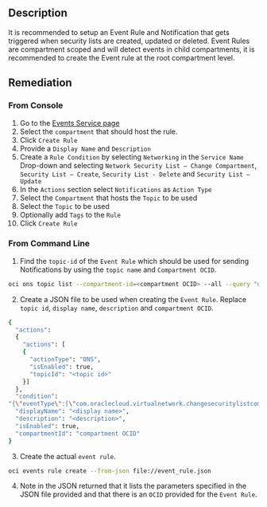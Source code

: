 ## Description

It is recommended to setup an Event Rule and Notification that gets triggered when security lists are created, updated or deleted. Event Rules are compartment scoped and will detect events in child compartments, it is recommended to create the Event rule at the root compartment level.

## Remediation

### From Console

1. Go to the [Events Service page](https://console.us-ashburn1.oraclecloud.com/events/rules)
2. Select the `compartment` that should host the rule.
3. Click `Create Rule`
4. Provide a `Display Name` and `Description`
5. Create a `Rule Condition` by selecting `Networking` in the `Service Name` Drop-down and selecting `Network Security List – Change Compartment`, `Security List – Create`, `Security List - Delete` and `Security List – Update`
6. In the `Actions` section select `Notifications` as `Action Type`
7. Select the `Compartment` that hosts the `Topic` to be used
8. Select the `Topic` to be used
9. Optionally add `Tags` to the `Rule`
10. Click `Create Rule`

### From Command Line

1. Find the `topic-id` of the `Event Rule` which should be used for sending Notifications by using the `topic name` and `Compartment OCID`.

```bash
oci ons topic list --compartment-id=<compartment OCID> --all --query "data [?name=='<topic_name>']".{"name:name,topic_id:\"topic-id\""} --output table
```

2. Create a JSON file to be used when creating the `Event Rule`. Replace `topic id`, `display name`, `description` and `compartment OCID`.

```bash
{
  "actions":
  {
    "actions": [
    {
      "actionType": "ONS",
      "isEnabled": true,
      "topicId": "<topic id>"
    }]
  },
  "condition":
"{\"eventType\":[\"com.oraclecloud.virtualnetwork.changesecuritylistcompartment\",\"com.oraclecloud.virtualnetwork.createsecuritylist\",\"com.oraclecloud.virtualnetwork.deletesecuritylist\",\"com.oraclecloud.virtualnetwork.updatesecuritylist\"],\"data\":{}}",
  "displayName": "<display name>",
  "description": "<description>",
  "isEnabled": true,
  "compartmentId": "compartment OCID"
}
```

3. Create the actual `event rule`.

```bash
oci events rule create --from-json file://event_rule.json
```

4. Note in the JSON returned that it lists the parameters specified in the JSON file provided and that there is an `OCID` provided for the `Event Rule`.